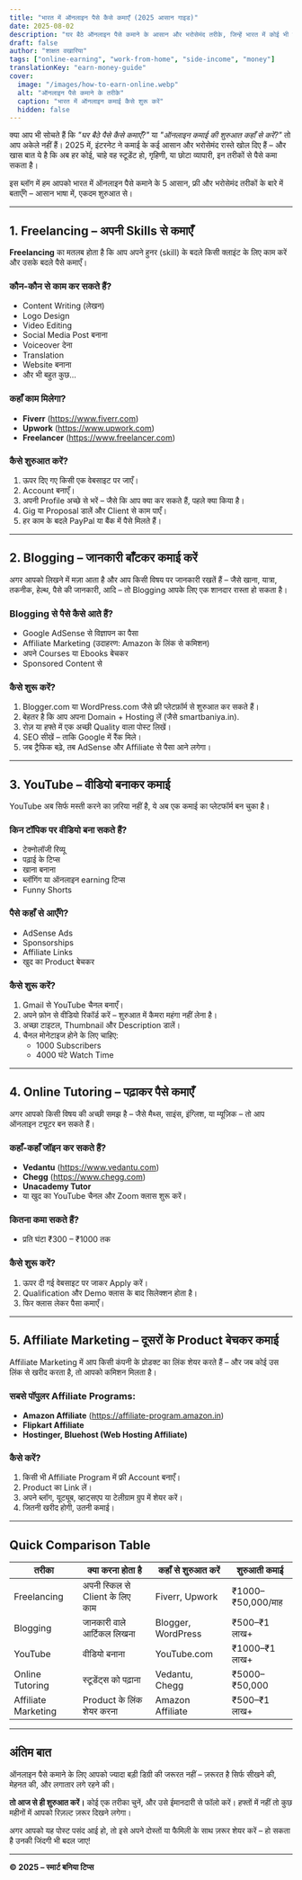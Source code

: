 ```yaml
---
title: "भारत में ऑनलाइन पैसे कैसे कमाएँ (2025 आसान गाइड)"
date: 2025-08-02
description: "घर बैठे ऑनलाइन पैसे कमाने के आसान और भरोसेमंद तरीके, जिन्हें भारत में कोई भी शुरू कर सकता है – बिना ज़्यादा तकनीकी ज्ञान के।"
draft: false
author: "शाक्षत वखारिया"
tags: ["online-earning", "work-from-home", "side-income", "money"]
translationKey: "earn-money-guide"
cover:
  image: "/images/how-to-earn-online.webp"
  alt: "ऑनलाइन पैसे कमाने के तरीके"
  caption: "भारत में ऑनलाइन कमाई कैसे शुरू करें"
  hidden: false
---
```


क्या आप भी सोचते हैं कि *"घर बैठे पैसे कैसे कमाएँ?"* या *"ऑनलाइन कमाई की शुरुआत कहाँ से करें?"* तो आप अकेले नहीं हैं। 2025 में, इंटरनेट ने कमाई के कई आसान और भरोसेमंद रास्ते खोल दिए हैं – और खास बात ये है कि अब हर कोई, चाहे वह स्टूडेंट हो, गृहिणी, या छोटा व्यापारी, इन तरीकों से पैसे कमा सकता है।

इस ब्लॉग में हम आपको भारत में ऑनलाइन पैसे कमाने के 5 आसान, फ्री और भरोसेमंद तरीकों के बारे में बताएँगे – आसान भाषा में, एकदम शुरुआत से।

---

## 1. Freelancing – अपनी Skills से कमाएँ

**Freelancing** का मतलब होता है कि आप अपने हुनर (skill) के बदले किसी क्लाइंट के लिए काम करें और उसके बदले पैसे कमाएँ। 

### कौन-कौन से काम कर सकते हैं?
- Content Writing (लेखन)
- Logo Design
- Video Editing
- Social Media Post बनाना
- Voiceover देना
- Translation
- Website बनाना
- और भी बहुत कुछ...

### कहाँ काम मिलेगा?
- **Fiverr** (https://www.fiverr.com)
- **Upwork** (https://www.upwork.com)
- **Freelancer** (https://www.freelancer.com)

### कैसे शुरुआत करें?
1. ऊपर दिए गए किसी एक वेबसाइट पर जाएँ।
2. Account बनाएँ।
3. अपनी Profile अच्छे से भरें – जैसे कि आप क्या कर सकते हैं, पहले क्या किया है।
4. Gig या Proposal डालें और Client से काम पाएँ।
5. हर काम के बदले PayPal या बैंक में पैसे मिलते हैं।

---

## 2. Blogging – जानकारी बाँटकर कमाई करें

अगर आपको लिखने में मज़ा आता है और आप किसी विषय पर जानकारी रखतें हैं – जैसे खाना, यात्रा, तकनीक, हेल्थ, पैसे की जानकारी, आदि – तो Blogging आपके लिए एक शानदार रास्ता हो सकता है।

### Blogging से पैसे कैसे आते हैं?
- Google AdSense से विज्ञापन का पैसा
- Affiliate Marketing (उदाहरण: Amazon के लिंक से कमिशन)
- अपने Courses या Ebooks बेचकर
- Sponsored Content से

### कैसे शुरू करें?
1. Blogger.com या WordPress.com जैसे फ्री प्लेटफ़ॉर्म से शुरुआत कर सकते हैं।
2. बेहतर है कि आप अपना Domain + Hosting लें (जैसे smartbaniya.in).
3. रोज़ या हफ्ते में एक अच्छी Quality वाला पोस्ट लिखें।
4. SEO सीखें – ताकि Google में रैंक मिले।
5. जब ट्रैफिक बढ़े, तब AdSense और Affiliate से पैसा आने लगेगा।

---

## 3. YouTube – वीडियो बनाकर कमाई

YouTube अब सिर्फ मस्ती करने का ज़रिया नहीं है, ये अब एक कमाई का प्लेटफॉर्म बन चुका है।

### किन टॉपिक पर वीडियो बना सकते हैं?
- टेक्नोलॉजी रिव्यू
- पढ़ाई के टिप्स
- खाना बनाना
- ब्लॉगिंग या ऑनलाइन earning टिप्स
- Funny Shorts

### पैसे कहाँ से आएँगे?
- AdSense Ads
- Sponsorships
- Affiliate Links
- खुद का Product बेचकर

### कैसे शुरू करें?
1. Gmail से YouTube चैनल बनाएँ।
2. अपने फ़ोन से वीडियो रिकॉर्ड करें – शुरुआत में कैमरा महंगा नहीं लेना है।
3. अच्छा टाइटल, Thumbnail और Description डालें।
4. चैनल मोनेटाइज होने के लिए चाहिए:
   - 1000 Subscribers
   - 4000 घंटे Watch Time

---

## 4. Online Tutoring – पढ़ाकर पैसे कमाएँ

अगर आपको किसी विषय की अच्छी समझ है – जैसे मैथ्स, साइंस, इंग्लिश, या म्यूज़िक – तो आप ऑनलाइन ट्यूटर बन सकते हैं।

### कहाँ-कहाँ जॉइन कर सकते हैं?
- **Vedantu** (https://www.vedantu.com)
- **Chegg** (https://www.chegg.com)
- **Unacademy Tutor**
- या खुद का YouTube चैनल और Zoom क्लास शुरू करें।

### कितना कमा सकते हैं?
- प्रति घंटा ₹300 – ₹1000 तक

### कैसे शुरू करें?
1. ऊपर दी गई वेबसाइट पर जाकर Apply करें।
2. Qualification और Demo क्लास के बाद सिलेक्शन होता है।
3. फिर क्लास लेकर पैसा कमाएँ।

---

## 5. Affiliate Marketing – दूसरों के Product बेचकर कमाई

Affiliate Marketing में आप किसी कंपनी के प्रोडक्ट का लिंक शेयर करते हैं – और जब कोई उस लिंक से खरीद करता है, तो आपको कमिशन मिलता है।

### सबसे पॉपुलर Affiliate Programs:
- **Amazon Affiliate** (https://affiliate-program.amazon.in)
- **Flipkart Affiliate**
- **Hostinger, Bluehost (Web Hosting Affiliate)**

### कैसे करें?
1. किसी भी Affiliate Program में फ्री Account बनाएँ।
2. Product का Link लें।
3. अपने ब्लॉग, यूट्यूब, व्हाट्सएप या टेलीग्राम ग्रुप में शेयर करें।
4. जितनी खरीद होगी, उतनी कमाई।

---

## Quick Comparison Table

| तरीका | क्या करना होता है | कहाँ से शुरुआत करें | शुरुआती कमाई |
|-------|------------------|---------------------|---------------|
| Freelancing | अपनी स्किल से Client के लिए काम | Fiverr, Upwork | ₹1000–₹50,000/माह |
| Blogging | जानकारी वाले आर्टिकल लिखना | Blogger, WordPress | ₹500–₹1 लाख+ |
| YouTube | वीडियो बनाना | YouTube.com | ₹1000–₹1 लाख+ |
| Online Tutoring | स्टूडेंट्स को पढ़ाना | Vedantu, Chegg | ₹5000–₹50,000 |
| Affiliate Marketing | Product के लिंक शेयर करना | Amazon Affiliate | ₹500–₹1 लाख+

---

## अंतिम बात

ऑनलाइन पैसे कमाने के लिए आपको ज्यादा बड़ी डिग्री की जरूरत नहीं – ज़रूरत है सिर्फ सीखने की, मेहनत की, और लगातार लगे रहने की।

**तो आज से ही शुरुआत करें।** कोई एक तरीका चुनें, और उसे ईमानदारी से फॉलो करें। हफ्तों में नहीं तो कुछ महीनों में आपको रिज़ल्ट ज़रूर दिखने लगेगा।

अगर आपको यह पोस्ट पसंद आई हो, तो इसे अपने दोस्तों या फैमिली के साथ ज़रूर शेयर करें – हो सकता है उनकी जिंदगी भी बदल जाए!

---

**© 2025 – स्मार्ट बनिया टिप्स**
